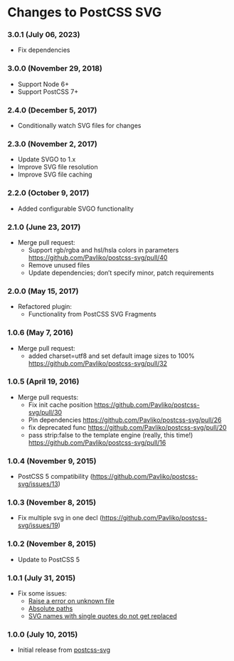 # Changes to PostCSS SVG

### 3.0.1 (July 06, 2023)

- Fix dependencies

### 3.0.0 (November 29, 2018)

- Support Node 6+
- Support PostCSS 7+

### 2.4.0 (December 5, 2017)

- Conditionally watch SVG files for changes

### 2.3.0 (November 2, 2017)

- Update SVGO to 1.x
- Improve SVG file resolution
- Improve SVG file caching

### 2.2.0 (October 9, 2017)

- Added configurable SVGO functionality

### 2.1.0 (June 23, 2017)

- Merge pull request:
  - Support rgb/rgba and hsl/hsla colors in parameters
  https://github.com/Pavliko/postcss-svg/pull/40
  - Remove unused files
  - Update dependencies; don’t specify minor, patch requirements

### 2.0.0 (May 15, 2017)

- Refactored plugin:
  - Functionality from PostCSS SVG Fragments

### 1.0.6 (May 7, 2016)

- Merge pull request:
  - added charset=utf8 and set default image sizes to 100% https://github.com/Pavliko/postcss-svg/pull/32

### 1.0.5 (April 19, 2016)

- Merge pull requests:
  - Fix init cache position https://github.com/Pavliko/postcss-svg/pull/30
  - Pin dependencies https://github.com/Pavliko/postcss-svg/pull/26
  - fix deprecated func https://github.com/Pavliko/postcss-svg/pull/20
  - pass strip:false to the template engine (really, this time!) https://github.com/Pavliko/postcss-svg/pull/16

### 1.0.4 (November 9, 2015)

- PostCSS 5 compatibility (https://github.com/Pavliko/postcss-svg/issues/13)

### 1.0.3 (November 8, 2015)

- Fix multiple svg in one decl (https://github.com/Pavliko/postcss-svg/issues/19)

### 1.0.2 (November 8, 2015)

- Update to PostCSS 5

### 1.0.1 (July 31, 2015)

- Fix some issues:
  - [Raise a error on unknown file](https://github.com/Pavliko/postcss-svg/issues/7)
  - [Absolute paths](https://github.com/Pavliko/postcss-svg/issues/8)
  - [SVG names with single quotes do not get replaced](https://github.com/Pavliko/postcss-svg/issues/10)

### 1.0.0 (July 10, 2015)

- Initial release from [postcss-svg](https://github.com/Pavliko/postcss-svg)
